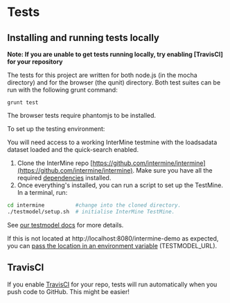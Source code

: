 # Tests

## Installing and running tests locally

**Note: If you are unable to get tests running locally, try enabling [TravisCI] for your repository**

The tests for this project are written for
both node.js (in the mocha directory) and for
the browser (the qunit) directory. Both test
suites can be run with the following grunt
command: 

```
grunt test
```

The browser tests require phantomjs to be installed.

To set up the testing environment: 

You will need access to a working InterMine testmine with the loadsadata dataset loaded and the quick-search
enabled. 

1. Clone the InterMine repo [https://github.com/intermine/intermine](https://github.com/intermine/intermine). Make sure you have all the required [dependencies](https://intermine.readthedocs.io/en/latest/system-requirements/software/) installed. 
2. Once everything's installed, you can run a script to set up the TestMine. In a terminal, run:

```bash
cd intermine          #change into the cloned directory.
./testmodel/setup.sh  # initialise InterMine TestMine. 
```


See [our testmodel docs](https://intermine.readthedocs.io/en/latest/get-started/testmine/) for more details.

If this is not located at http://localhost:8080/intermine-demo as expected, you can [pass the location in an environment
variable](https://stackoverflow.com/questions/22312671/setting-environment-variables-for-node-to-retrieve) (TESTMODEL_URL).

## TravisCI

If you enable [TravisCI](https://travis-ci.org/) for your repo, tests will run automatically when you push code to GitHub. This might be easier! 

